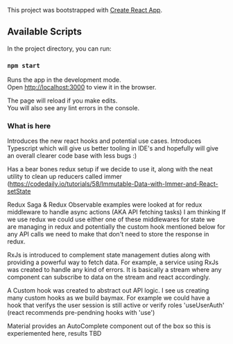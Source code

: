 This project was bootstrapped with [Create React App](https://github.com/facebook/create-react-app).

## Available Scripts

In the project directory, you can run:

### `npm start`

Runs the app in the development mode.<br />
Open [http://localhost:3000](http://localhost:3000) to view it in the browser.

The page will reload if you make edits.<br />
You will also see any lint errors in the console.

### What is here
Introduces the new react hooks and potential use cases.
Introduces Typescript which will give us better tooling in IDE's and hopefully will give an overall clearer code base with less bugs :) 

Has a bear bones redux setup if we decide to use it, along with the neat utility to clean up reducers called immer (https://codedaily.io/tutorials/58/Immutable-Data-with-Immer-and-React-setState

Redux Saga & Redux Observable examples were looked at for redux middleware to handle async actions (AKA API fetching tasks)
    I am thinking If we use redux we could use either one of these middlewares for state we are managing in redux and potentially the custom hook mentioned below for any API calls we need to make that don't need to store the response in redux. 

RxJs is introduced to complement state management duties along with providing a powerful way to fetch data. 
    For example, a service using RxJs was created to handle any kind of errors. It is basically a stream where any component can subscribe to data on the stream and react accordingly. 

A Custom hook was created to abstract out API logic. I see us creating many custom hooks as we build baymax. 
    For example we could have a hook that verifys the user session is still active or verify roles 'useUserAuth' (react recommends pre-pendning hooks with 'use')

Material provides an AutoComplete component out of the box so this is experiemented here, results TBD

